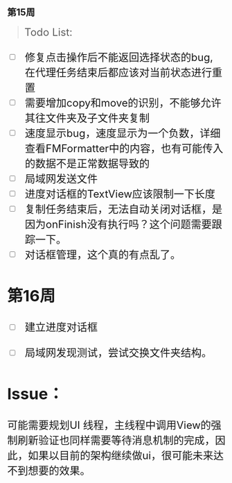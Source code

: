 ## 第15周

> <font size=5>Todo List: 

- [ ] 修复点击操作后不能返回选择状态的bug, 在代理任务结束后都应该对当前状态进行重置
- [ ] 需要增加copy和move的识别，不能够允许其往文件夹及子文件夹复制
- [ ] 速度显示bug，速度显示为一个负数，详细查看FMFormatter中的内容，也有可能传入的数据不是正常数据导致的
- [ ] 局域网发送文件
- [ ] 进度对话框的TextView应该限制一下长度
- [ ] 复制任务结束后，无法自动关闭对话框，是因为onFinish没有执行吗？这个问题需要跟踪一下。
- [ ] 对话框管理，这个真的有点乱了。

## 第16周

- [ ] 建立进度对话框
- [ ] 局域网发现测试，尝试交换文件夹结构。


## lssue：

可能需要规划UI 线程，主线程中调用View的强制刷新验证也同样需要等待消息机制的完成，因此，如果以目前的架构继续做ui，很可能未来达不到想要的效果。

